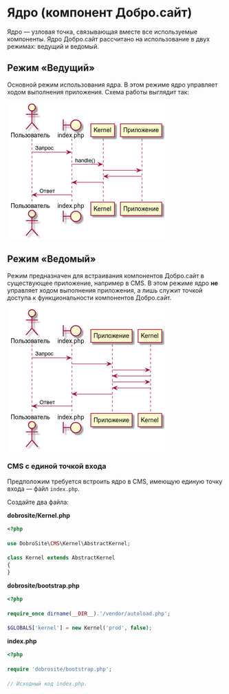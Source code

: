 # Ядро (компонент Добро.сайт)

Ядро — узловая точка, связывающая вместе все используемые компоненты. Ядро Добро.сайт рассчитано
на использование в двух режимах: ведущий и ведомый.

## Режим «Ведущий»

Основной режим использования ядра. В этом режиме ядро управляет ходом выполнения приложения. Схема
работы выглядит так:

![Схема работы в режиме «Ведущий»](doc/master_mode.png)

## Режим «Ведомый»

Режим предназначен для встраивания компонентов Добро.сайт в существующее приложение, например в CMS.
В этом режиме ядро **не** управляет ходом выполнения приложения, а лишь служит точкой доступа к
функциональности компонентов Добро.сайт.

![Схема работы в режиме «Ведомый»](doc/slave_mode.png)

### CMS с единой точкой входа

Предположим требуется встроить ядро в CMS, имеющую единую точку входа — файл `index.php`.  

Создайте два файла:

**dobrosite/Kernel.php**

```php
<?php

use DobroSite\CMS\Kernel\AbstractKernel;

class Kernel extends AbstractKernel
{
}
```

**dobrosite/bootstrap.php**

```php
<?php

require_once dirname(__DIR__).'/vendor/autoload.php';

$GLOBALS['kernel'] = new Kernel('prod', false);

```

**index.php**

```php
<?php

require 'dobrosite/bootstrap.php';

// Исходный код index.php.
```

